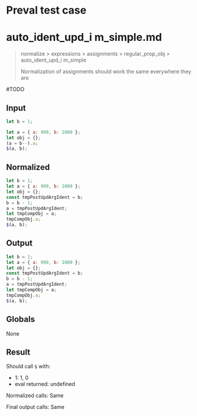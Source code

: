 # Preval test case

# auto_ident_upd_i m_simple.md

> normalize > expressions > assignments > regular_prop_obj > auto_ident_upd_i m_simple
>
> Normalization of assignments should work the same everywhere they are

#TODO

## Input

`````js filename=intro
let b = 1;

let a = { a: 999, b: 1000 };
let obj = {};
(a = b--).a;
$(a, b);
`````

## Normalized

`````js filename=intro
let b = 1;
let a = { a: 999, b: 1000 };
let obj = {};
const tmpPostUpdArgIdent = b;
b = b - 1;
a = tmpPostUpdArgIdent;
let tmpCompObj = a;
tmpCompObj.a;
$(a, b);
`````

## Output

`````js filename=intro
let b = 1;
let a = { a: 999, b: 1000 };
let obj = {};
const tmpPostUpdArgIdent = b;
b = b - 1;
a = tmpPostUpdArgIdent;
let tmpCompObj = a;
tmpCompObj.a;
$(a, b);
`````

## Globals

None

## Result

Should call `$` with:
 - 1: 1, 0
 - eval returned: undefined

Normalized calls: Same

Final output calls: Same

